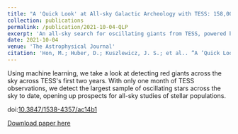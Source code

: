 ```yaml
---
title: "A 'Quick Look' at All-sky Galactic Archeology with TESS: 158,000 Oscillating Red Giants from the MIT Quick-look Pipeline"
collection: publications
permalink: /publication/2021-10-04-QLP
excerpt: 'An all-sky search for oscillating giants from TESS, powered by machine learning.'
date: 2021-10-04
venue: 'The Astrophysical Journal'
citation: 'Hon, M.; Huber, D.; Kuszlewicz, J. S.; et al.. ”A ’Quick Look’ at All-Sky Galactic Archeology with TESS: 158,000 Oscillating Red Giants from the MIT Quick-Look Pipeline”, 2021, ApJ, 919, 131'
---
```

Using machine learning, we take a look at detecting red giants across the sky across TESS's first two years. With only one month of TESS observations, we detect the largest sample of oscillating stars across the sky to date, opening up prospects for all-sky studies of stellar populations.


doi:[10.3847/1538-4357/ac14b1](https://iopscience.iop.org/article/10.3847/1538-4357/ac14b1)

[Download paper here](https://arxiv.org/pdf/2108.01241)


